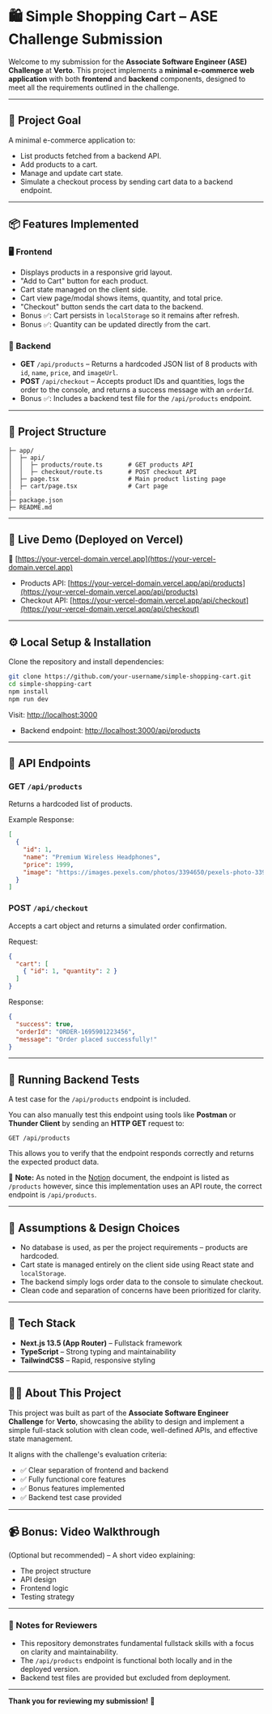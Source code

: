 # 🛍️ Simple Shopping Cart – ASE Challenge Submission

Welcome to my submission for the **Associate Software Engineer (ASE) Challenge** at **Verto**. This project implements a **minimal e-commerce web application** with both **frontend** and **backend** components, designed to meet all the requirements outlined in the challenge.

---

## 🎯 Project Goal

A minimal e-commerce application to:

* List products fetched from a backend API.
* Add products to a cart.
* Manage and update cart state.
* Simulate a checkout process by sending cart data to a backend endpoint.

---

## 📦 Features Implemented

### 🖥️ Frontend

* Displays products in a responsive grid layout.
* "Add to Cart" button for each product.
* Cart state managed on the client side.
* Cart view page/modal shows items, quantity, and total price.
* "Checkout" button sends the cart data to the backend.
* Bonus ✅: Cart persists in `localStorage` so it remains after refresh.
* Bonus ✅: Quantity can be updated directly from the cart.

### 🔧 Backend

* **GET** `/api/products` – Returns a hardcoded JSON list of 8 products with `id`, `name`, `price`, and `imageUrl`.
* **POST** `/api/checkout` – Accepts product IDs and quantities, logs the order to the console, and returns a success message with an `orderId`.
* Bonus ✅: Includes a backend test file for the `/api/products` endpoint.

---

## 📁 Project Structure

```
├─ app/
│  ├─ api/
│  │  ├─ products/route.ts       # GET products API
│  │  ├─ checkout/route.ts       # POST checkout API
│  ├─ page.tsx                   # Main product listing page
│  ├─ cart/page.tsx              # Cart page
|
├─ package.json
├─ README.md
```

---

## 🚀 Live Demo (Deployed on Vercel)

🔗 [https://your-vercel-domain.vercel.app](https://your-vercel-domain.vercel.app)

* Products API: [https://your-vercel-domain.vercel.app/api/products](https://your-vercel-domain.vercel.app/api/products)
* Checkout API: [https://your-vercel-domain.vercel.app/api/checkout](https://your-vercel-domain.vercel.app/api/checkout)

---

## ⚙️ Local Setup & Installation

Clone the repository and install dependencies:

```bash
git clone https://github.com/your-username/simple-shopping-cart.git
cd simple-shopping-cart
npm install
npm run dev
```

Visit: [http://localhost:3000](http://localhost:3000)

* Backend endpoint: [http://localhost:3000/api/products](http://localhost:3000/api/products)

---

## 📡 API Endpoints

### **GET** `/api/products`

Returns a hardcoded list of products.

Example Response:

```json
[
  {
    "id": 1,
    "name": "Premium Wireless Headphones",
    "price": 1999,
    "image": "https://images.pexels.com/photos/3394650/pexels-photo-3394650.jpeg"
  }
]
```

### **POST** `/api/checkout`

Accepts a cart object and returns a simulated order confirmation.

Request:

```json
{
  "cart": [
    { "id": 1, "quantity": 2 }
  ]
}
```

Response:

```json
{
  "success": true,
  "orderId": "ORDER-1695901223456",
  "message": "Order placed successfully!"
}
```

---

## 🧪 Running Backend Tests

A test case for the `/api/products` endpoint is included.

You can also manually test this endpoint using tools like **Postman** or **Thunder Client** by sending an **HTTP GET** request to:

`GET /api/products`

This allows you to verify that the endpoint responds correctly and returns the expected product data.


📌 **Note:** As noted in the [Notion](https://giddy-runner-f4c.notion.site/ASE-Challenge-278c67fdf6d48038aec8d64bef58f5a4?p=279c67fdf6d48149a9dbf54a9e3a7279&pm=s&pvs=31) document, the endpoint is listed as `/products` however, since this implementation uses an API route, the correct endpoint is `/api/products`.

---

## 🧠 Assumptions & Design Choices

* No database is used, as per the project requirements – products are hardcoded.
* Cart state is managed entirely on the client side using React state and `localStorage`.
* The backend simply logs order data to the console to simulate checkout.
* Clean code and separation of concerns have been prioritized for clarity.

---

## 🧰 Tech Stack

* **Next.js 13.5 (App Router)** – Fullstack framework
* **TypeScript** – Strong typing and maintainability
* **TailwindCSS** – Rapid, responsive styling

---

## 🧑‍💻 About This Project

This project was built as part of the **Associate Software Engineer Challenge** for **Verto**, showcasing the ability to design and implement a simple full-stack solution with clean code, well-defined APIs, and effective state management.

It aligns with the challenge's evaluation criteria:

* ✅ Clear separation of frontend and backend
* ✅ Fully functional core features
* ✅ Bonus features implemented
* ✅ Backend test case provided

---

## 📹 Bonus: Video Walkthrough

(Optional but recommended) – A short video explaining:

* The project structure
* API design
* Frontend logic
* Testing strategy

---

### 📌 Notes for Reviewers

* This repository demonstrates fundamental fullstack skills with a focus on clarity and maintainability.
* The `/api/products` endpoint is functional both locally and in the deployed version.
* Backend test files are provided but excluded from deployment.

---

**Thank you for reviewing my submission!** 🚀
